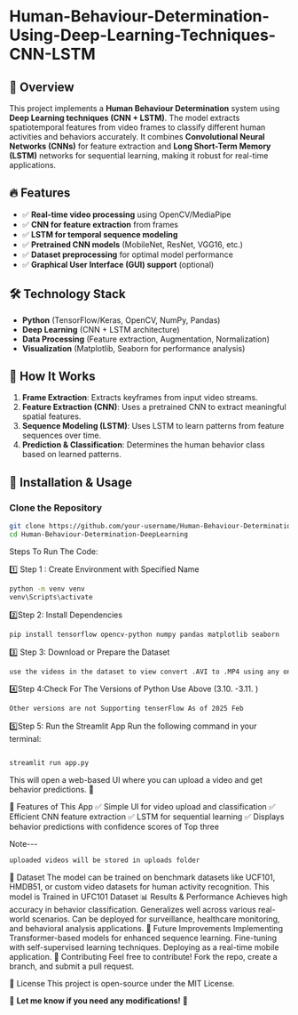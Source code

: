 # Human-Behaviour-Determination-Using-Deep-Learning-Techniques-CNN-LSTM

## 🚀 Overview  
This project implements a **Human Behaviour Determination** system using **Deep Learning techniques (CNN + LSTM)**. The model extracts spatiotemporal features from video frames to classify different human activities and behaviors accurately. It combines **Convolutional Neural Networks (CNNs)** for feature extraction and **Long Short-Term Memory (LSTM)** networks for sequential learning, making it robust for real-time applications.

## 🔥 Features  
- ✅ **Real-time video processing** using OpenCV/MediaPipe  
- ✅ **CNN for feature extraction** from frames  
- ✅ **LSTM for temporal sequence modeling**  
- ✅ **Pretrained CNN models** (MobileNet, ResNet, VGG16, etc.)  
- ✅ **Dataset preprocessing** for optimal model performance  
- ✅ **Graphical User Interface (GUI) support** (optional)  

## 🛠 Technology Stack  
- **Python** (TensorFlow/Keras, OpenCV, NumPy, Pandas)  
- **Deep Learning** (CNN + LSTM architecture)  
- **Data Processing** (Feature extraction, Augmentation, Normalization)  
- **Visualization** (Matplotlib, Seaborn for performance analysis)  

## 🎯 How It Works  
1. **Frame Extraction**: Extracts keyframes from input video streams.  
2. **Feature Extraction (CNN)**: Uses a pretrained CNN to extract meaningful spatial features.  
3. **Sequence Modeling (LSTM)**: Uses LSTM to learn patterns from feature sequences over time.  
4. **Prediction & Classification**: Determines the human behavior class based on learned patterns.  

## 📌 Installation & Usage  
### Clone the Repository  
```sh
git clone https://github.com/your-username/Human-Behaviour-Determination-DeepLearning.git
cd Human-Behaviour-Determination-DeepLearning
```

Steps To Run The Code:

1️⃣ Step 1 : Create Environment with Specified Name

```sh
python -m venv venv
venv\Scripts\activate
```
2️⃣Step 2: Install Dependencies
```sh
pip install tensorflow opencv-python numpy pandas matplotlib seaborn

```
3️⃣ Step 3: Download or Prepare the Dataset
 ```sh
use the videos in the dataset to view convert .AVI to .MP4 using any online Website

```
4️⃣Step 4:Check For The Versions of Python Use Above (3.10. -3.11. )

 ```sh
Other versions are not Supporting tenserFlow As of 2025 Feb

```
5️⃣Step 5: Run the Streamlit App
Run the following command in your terminal:

```sh

streamlit run app.py
```
This will open a web-based UI where you can upload a video and get behavior predictions. 🚀

📌 Features of This App
✅ Simple UI for video upload and classification
✅ Efficient CNN feature extraction
✅ LSTM for sequential learning
✅ Displays behavior predictions with confidence scores of Top three

Note--- 
```sh
uploaded videos will be stored in uploads folder
```
📂 Dataset
The model can be trained on benchmark datasets like UCF101, HMDB51, or custom video datasets for human activity recognition.
This model is Trained in UFC101 Dataset
📊 Results & Performance
Achieves high accuracy in behavior classification.
Generalizes well across various real-world scenarios.
Can be deployed for surveillance, healthcare monitoring, and behavioral analysis applications.
🔮 Future Improvements
Implementing Transformer-based models for enhanced sequence learning.
Fine-tuning with self-supervised learning techniques.
Deploying as a real-time mobile application.
🤝 Contributing
Feel free to contribute! Fork the repo, create a branch, and submit a pull request.

📜 License
This project is open-source under the MIT License.

🚀 **Let me know if you need any modifications!** 🚀



